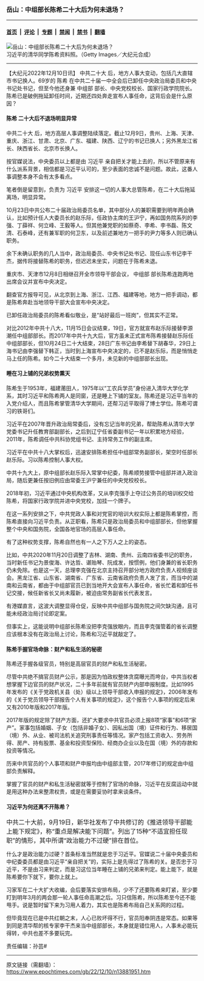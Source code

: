 ### 岳山：中组部长陈希二十大后为何未退场？

---

#### [首页](../../../..?n13881951) &nbsp;|&nbsp; [评论](../../../../../epoch-comment?n13881951) &nbsp;|&nbsp; [专题](../../../../../epoch-special?n13881951) &nbsp;|&nbsp; [禁闻](../../../../../epoch-news?n13881951) &nbsp;|&nbsp; [禁书](../../../../../books?n13881951) &nbsp;|&nbsp; [翻墙](https://github.com/gfw-breaker/nogfw/blob/master/README.md?n13881951)


<div><img alt="岳山：中组部长陈希二十大后为何未退场？" class="attachment-djy_600_400 size-djy_600_400 wp-post-image" src="https://i.epochtimes.com/assets/uploads/2017/11/9-chen-xi--600x400.jpg"/>
<div class="caption">
 习近平的清华同学陈希资料照。（Getty Images／大纪元合成）
</div></div><hr/><div class="post_content" id="artbody" itemprop="articleBody">
 <!-- article content begin -->
 <p>
  【大纪元2022年12月10日讯】
  <ok href="https://www.epochtimes.com/gb/tag/%E4%B8%AD%E5%85%B1%E4%BA%8C%E5%8D%81%E5%A4%A7.html">
   中共二十大
  </ok>
  后，地方人事大变动，包括几大直辖市书记换人。69岁的
  <ok href="https://www.epochtimes.com/gb/tag/%E9%99%88%E5%B8%8C.html">
   陈希
  </ok>
  在中共二十届一中全会后已卸任中央政治局委员和中央书记处书记，但至今他还身兼
  <ok href="https://www.epochtimes.com/gb/tag/%E4%B8%AD%E7%BB%84%E9%83%A8.html">
   中组部
  </ok>
  部长、中央党校校长、国家行政学院院长。陈希已是破例拖延卸任时间，近期还四处奔走宣布人事任命，这背后会是什么原因？
 </p>
 <h4>
  <ok href="https://www.epochtimes.com/gb/tag/%E9%99%88%E5%B8%8C.html">
   陈希
  </ok>
  二十大后不退场明显异常
 </h4>
 <p>
  <ok href="https://www.epochtimes.com/gb/tag/%E4%B8%AD%E5%85%B1%E4%BA%8C%E5%8D%81%E5%A4%A7.html">
   中共二十大
  </ok>
  后，地方高层人事调整陆续落定。截止12月9日，贵州、上海、天津、重庆、浙江、甘肃、北京、广东、福建、陕西、辽宁的书记已换人；另外黑龙江省长、陕西省长、北京市长换人。
 </p>
 <p>
  按官媒说法，中央委员以上都是由
  <ok href="https://www.epochtimes.com/gb/tag/%E4%B9%A0%E8%BF%91%E5%B9%B3.html">
   习近平
  </ok>
  亲自把关才能上去的，所以不管原来有什么派系背景，相信都是习近平认可的，至少表面的忠诚不是问题。故此，这番人事调整本身不会有太多看点。
 </p>
 <p>
  笔者倒是留意到，负责为
  <ok href="https://www.epochtimes.com/gb/tag/%E4%B9%A0%E8%BF%91%E5%B9%B3.html">
   习近平
  </ok>
  安排这一切的人事大总管陈希，在二十大后拖延离场，明显异常。
 </p>
 <p>
  10月23日中共公布二十届政治局委员名单，其中部分人的兼职需要到明年两会确认，比如预计任人大委员长的赵乐际，任政协主席的王沪宁，再如国务院系列的李强、丁薛祥、何立峰、王毅等人。但其他兼党职的如蔡奇、李希、李书磊、陈文清、石泰峰，还有兼军职的何卫东，以及前述兼地方一把手的尹力等多人则已确认职务。
 </p>
 <p>
  余下未确认职务的几人当中，政治局委员、中央书记处书记、现任山东书记李干杰，据传将接替陈希的职务，但迟迟未坐实，问题在于陈希未退。
 </p>
 <p>
  重庆市、天津市12月8日相继召开全市领导干部会议，
  <ok href="https://www.epochtimes.com/gb/tag/%E4%B8%AD%E7%BB%84%E9%83%A8.html">
   中组部
  </ok>
  部长陈希连跑两地出席会议并宣布中央决定。
 </p>
 <p>
  翻查官方报导可见，从北京到上海、浙江、江西、福建等地，地方一把手调动，都是陈希奔赴当地领导干部大会宣布中央决定。
 </p>
 <p>
  已卸任政治局委员的陈希看似敬业，是“站好最后一班岗”，但其实不正常。
 </p>
 <p>
  对比2012年中共十八大，11月15日会议结束，19日，官方就宣布赵乐际接替李源潮任中组部部长。而2017年中共十九大后，官方虽未正式宣布陈希接替赵乐际任中组部部长，但10月24日二十大结束，28日广东书记由李希替下胡春华，29日上海书记由李强替下韩正，当时到上海宣布中央决定的，已不是赵乐际，而是悄悄走马上任的陈希。如今二十大结束一个多月，未见新的中组部部长出现。
 </p>
 <h4>
  睡在习上铺的兄弟权势熏天
 </h4>
 <p>
  陈希生于1953年，福建莆田人，1975年以“工农兵学员”身份进入清华大学化学系，其时习近平和陈希两人是同窗，还是睡上下铺的室友。陈希还是习近平当年的入党介绍人，而且陈希掌管清华大学期间，还帮习近平取得了博士学位。陈希可谓习的铁哥们。
 </p>
 <p>
  习近平在2007年晋升政治局常委后，没有忘记当年的兄弟，帮助陈希从清华大学党委书记升任教育部副部长，之后到辽宁任省委副书记一年以积累地方经验，2011年，陈希调任中共科协党组书记、主持常务工作的副主席。
 </p>
 <p>
  习近平在中共十八大掌权后，迅速安排陈希担任中组部常务副部长，架空时任部长赵乐际。习以陈希控制人事大权。
 </p>
 <p>
  中共十九大上，原中组部长赵乐际入常掌中纪委，陈希顺势接管中组部并进入政治局，随后更兼任按旧例应由常委王沪宁兼任的中央党校校长。
 </p>
 <p>
  2018年初，习近平通过中央机构改革，又从李克强手上夺过公务员的培训权交给陈希，将国家行政学院并进中央党校，加挂一个牌子。
 </p>
 <p>
  在这一系列安排之下，中共党政人事和对党官的培训大权实际上都是陈希掌控，而陈希直接向习近平负责。从正职看，陈希只是政治局委员和中组部部长，但他掌握整个中央和国务院，全国各地官场的高层人事任命。
 </p>
 <p>
  有了这种权势支撑，陈希自然也有一人之下万人之上的姿态。
 </p>
 <p>
  比如，中共2020年11月20日调整了吉林、湖南、贵州、云南四省委书记的职务，当时新任书记为景俊海、许达哲、谌贻琴、阮成发，按惯例，他们身兼的省长职务仍未免除。也是这一天，总理李克强在北京主持召开部分地方政府负责人视频座谈会。黑龙江省、山东省、湖南省、广东省、云南省政府负责人发了言，而当中的湖南和云南省，都由于中组部官员已到当地开大会宣布人事任命，省长忙着和卸任书记交接，候任新省长又尚未履新，被迫由常务副省长代表发言。
 </p>
 <p>
  有港媒直言，这波大调整显得仓促，反映中共中组部与国务院之间欠缺沟通，且可能未经政治局讨论即定案。
 </p>
 <p>
  但事实上，这能说明中组部长陈希没把李克强放眼内，而且李克强管着的省长调整应该根本没有在政治局上讨论，陈希和习近平就敲定了。
 </p>
 <h4>
  陈希手握官场命脉：财产和私生活的秘密
 </h4>
 <p>
  陈希还手握各级官员，特别是高层官员的财产和私生活秘密。
 </p>
 <p>
  尽管中共绝不搞官员财产公示，那是因为怕政权整体贪腐曝光而垮台，中共当权者想掌握下边官员的财产状况，二十多年前就有官员财产内部申报制度。比如1995年发布的《关于党政机关县（处）级以上领导干部收入申报的规定》，2006年发布的《关于党员领导干部报告个人有关事项的规定》，这个报告个人事项的规定后来又有2010年版和2017年版。
 </p>
 <p>
  2017年版的规定除了财产方面，还扩大要求中共官员必须上报8项“家事”和6项“家产”。家事包括婚姻、子女（包括非婚子女）、因私出国（境）证件和行为、移居国（境）外、从业、被司法机关追究刑事责任等情况。家产包括工资收入、劳务所得、房产、持有股票、基金和投资型保险、经商办企业以及在国（境）外的存款和投资等情况。
 </p>
 <p>
  历来中共官员的个人事项和财产申报均由中组部主管，2017年修订的规定由中组部负责解释。
 </p>
 <p>
  掌握了官员的财产和私生活秘密就等于控制了官场的命脉，习近平在反腐运动中就是用这种办法来整肃权贵，或是在需要妥协时拿来谈条件。
 </p>
 <h4>
  习近平为何还离不开陈希？
 </h4>
 <p>
  <span style="font-size: 16px;">
   中共二十大前，9月19日，新华社发布了中共修订的《推进领导干部能上能下规定》，称“重点是解决能下问题”。列出了15种“不适宜担任现职”的情形，其中所谓“政治能力不过硬”排在首位。
  </span>
 </p>
 <p>
  什么才是政治能力过硬？首条标准当然就是忠于习近平。官媒说二十届中央委员和中纪委委员都是由习近平“亲自把关”的，实际上是先得过了陈希的关。是否忠于习近平，不是由习来判定，而是习这位当年睡在上铺的兄弟来判定。能上能下，就是陈希要你下就下，要你上就上。
 </p>
 <p>
  习家军在二十大扩大收编，会后要落实安排布局，少不了还要陈希来盯紧，至少要盯到明年3月的两会那一轮人事任命高潮之后。习只信陈希，所以陈希至今还不能甩手。说是暂时留下来为习用人着力，其实也是陈希布局自己关系网的过程。
 </p>
 <p>
  但毕竟现在已是中共红朝之末，人心已败坏得不行，官员阳奉阴违是常态。如果等到同是清华帮的核专家李干杰来当中组部部长，本身就是错位用人，人事未必能玩得转，中共也差不多要玩完。
 </p>
 <p>
  责任编辑：孙芸#
 </p>
 <!-- article content end -->
 <div id="below_article_ad">
 </div>
</div>


---

原文链接（需翻墙）：https://www.epochtimes.com/gb/22/12/10/n13881951.htm